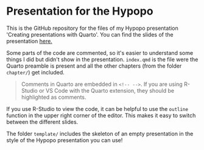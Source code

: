 # Presentation for the Hypopo 

This is the GitHub repository for the files of my Hypopo presentation 'Creating presentations with Quarto'.
You can find the slides of the presentation [here.](https://carluna.github.io/hypopo-quarto/)

Some parts of the code are commented, so it's easier to understand some things I did but didn't show in the presentation. `index.qmd` is the file were the Quarto preamble is present and all the other chapters (from the folder `chapter/`) get included. 

> Comments in Quarto are embedded in `<!-- -->`. If you are using R-Studio or VS Code with the Quarto extension, they should be highlighted as comments.

If you use R-Studio to view the code, it can be helpful to use the `outline` function in the upper right corner of the editor. This makes it easy to switch between the different slides.

The folder `template/` includes the skeleton of an empty presentation in the style of the Hypopo presentation you can use!
